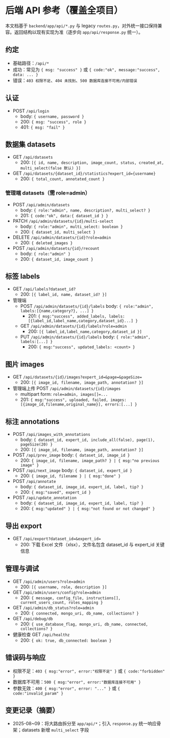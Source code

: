 # 后端 API 参考（覆盖全项目）

本文档基于 `backend/app/api/*.py` 与 legacy `routes.py`，对外统一接口保持兼容。返回结构以现有实现为准（逐步向 `app/api/response.py` 统一）。

## 约定
- 基础路径：`/api/*`
- 成功：常见为 `{ msg: "success" }` 或 `{ code:"ok", message:"success", data: ... }`
- 错误：`403 权限不足`、`404 未找到`、`500 数据库连接不可用/内部错误`

## 认证
- POST `/api/login`
  - body: `{ username, password }`
  - 200: `{ msg: "success", role }`
  - 401: `{ msg: "fail" }`

## 数据集 datasets
- GET `/api/datasets`
  - 200: `[{ id, name, description, image_count, status, created_at, multi_select(false 默认) }]`
- GET `/api/datasets/{dataset_id}/statistics?expert_id={username}`
  - 200: `{ total_count, annotated_count }`

### 管理端 datasets（需 role=admin）
- POST `/api/admin/datasets`
  - body: `{ role:"admin", name, description?, multi_select? }`
  - 201: `{ code:"ok", data:{ dataset_id } }`
- PATCH `/api/admin/datasets/{id}/multi-select`
  - body: `{ role:"admin", multi_select: boolean }`
  - 200: `{ dataset_id, multi_select }`
- DELETE `/api/admin/datasets/{id}?role=admin`
  - 200: `{ deleted_images }`
- POST `/api/admin/datasets/{id}/recount`
  - body: `{ role:"admin" }`
  - 200: `{ dataset_id, image_count }`

## 标签 labels
- GET `/api/labels?dataset_id?`
  - 200: `[{ label_id, name, dataset_id? }]`
- 管理端
  - POST `/api/admin/datasets/{id}/labels` body: `{ role:"admin", labels:[{name,category?}, ...] }`
    - 201: `{ msg:"success", added_labels, labels:[{label_id,label_name,category,dataset_id}...] }`
  - GET `/api/admin/datasets/{id}/labels?role=admin`
    - 200: `[{ label_id,label_name,category,dataset_id }]`
  - PUT `/api/admin/datasets/{id}/labels` body: `{ role:"admin", labels:[...] }`
    - 200: `{ msg:"success", updated_labels: <count> }`

## 图片 images
- GET `/api/datasets/{id}/images?expert_id=&page=&pageSize=`
  - 200: `[{ image_id, filename, image_path, annotation? }]`
- 管理端上传 POST `/api/admin/datasets/{id}/images`
  - multipart form: `role=admin, images[]=...`
  - 201: `{ msg:"success", uploaded, failed, images:[{image_id,filename,original_name}], errors:[...] }`

## 标注 annotations
- POST `/api/images_with_annotations`
  - body: `{ dataset_id, expert_id, include_all(false), page(1), pageSize(20) }`
  - 200: `[{ image_id, filename, image_path, annotation? }]`
- POST `/api/prev_image` body: `{ dataset_id, image_id }`
  - 200: `{ image_id, filename, image_path? } | { msg:"no previous image" }`
- POST `/api/next_image` body: `{ dataset_id, expert_id }`
  - 200: `{ image_id, filename } | { msg:"done" }`
- POST `/api/annotate`
  - body: `{ dataset_id, image_id, expert_id, label, tip? }`
  - 200: `{ msg:"saved", expert_id }`
- POST `/api/update_annotation`
  - body: `{ dataset_id, image_id, expert_id, label, tip? }`
  - 200: `{ msg:"updated" } | { msg:"not found or not changed" }`

## 导出 export
- GET `/api/export?dataset_id=&expert_id=`
  - 200: 下载 Excel 文件（xlsx），文件名包含 dataset_id 与 expert_id 关键信息

## 管理与调试
- GET `/api/admin/users?role=admin`
  - 200: `[{ username, role, description }]`
- GET `/api/admin/users/config?role=admin`
  - 200: `{ message, config_file, instructions[], current_users_count, roles_mapping }`
- GET `/api/admin/db_status?role=admin`
  - 200: `{ connected, mongo_uri, db_name, collections? }`
- GET `/api/debug/db`
  - 200: `{ use_database_flag, mongo_uri, db_name, connected, collections? }`
- 健康检查 GET `/api/healthz`
  - 200: `{ ok: true, db_connected: boolean }`

## 错误码与响应
- 权限不足：`403 { msg:"error", error:"权限不足" }` 或 `{ code:"forbidden" }`
- 数据库不可用：`500 { msg:"error", error:"数据库连接不可用" }`
- 参数无效：`400 { msg:"error", error: "..." }` 或 `{ code:"invalid_param" }`

## 变更记录（摘要）
- 2025-08~09：将大路由拆分至 `app/api/*`；引入 `response.py` 统一响应骨架；datasets 新增 `multi_select` 字段
